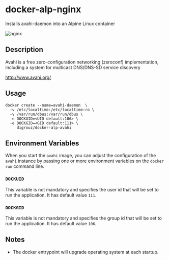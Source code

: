 # docker-alp-nginx
Installs avahi-daemon into an Alpine Linux container

![nginx](https://upload.wikimedia.org/wikipedia/commons/thumb/7/7b/Avahi-logo.svg/84px-Avahi-logo.svg.png)

## Description

Avahi is a free zero-configuration networking (zeroconf) implementation, including a system for multicast DNS/DNS-SD service discovery


http://www.avahi.org/

## Usage

    docker create --name=avahi-daemon  \
      -v /etc/localtime:/etc/localtime:ro \
      -v /var/run/dbus:/var/run/dbus \
      -e DOCKUID=<UID default:106> \
      -e DOCKGID=<GID default:111> \
         digrouz/docker-alp-avahi

## Environment Variables

When you start the `avahi` image, you can adjust the configuration of the `avahi` instance by passing one or more environment variables on the `docker run` command line.

### `DOCKUID`

This variable is not mandatory and specifies the user id that will be set to run the application. It has default value `111`.

### `DOCKGID`

This variable is not mandatory and specifies the group id that will be set to run the application. It has default value `106`.

## Notes

* The docker entrypoint will upgrade operating system at each startup.